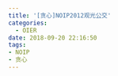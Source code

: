 ```yaml
---
title: '[贪心]NOIP2012观光公交'
categories:
  - OIER
date: 2018-09-20 22:16:50
tags:
- NOIP
- 贪心
---
```



